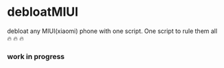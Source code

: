 # debloatMIUI
debloat any MIUI(xiaomi) phone with one script. One script to rule them all :fire:	:fire:	:fire:	

### work in progress
